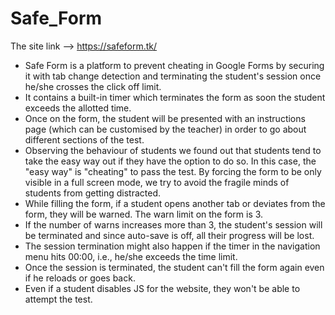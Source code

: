 # Safe_Form
The site link --> https://safeform.tk/
- Safe Form is a platform to prevent cheating in Google Forms by securing it with tab change detection and terminating the student's session once he/she crosses the click off limit.
- It contains a built-in timer which terminates the form as soon the student exceeds the allotted time.
- Once on the form, the student will be presented with an instructions page (which can be customised by the teacher) in order to go about different sections of the test.
- Observing the behaviour of students we found out that students tend to take the easy way out if they have the option to do so. In this case, the "easy way" is "cheating" to pass the test. By forcing the form to be only visible in a full screen mode, we try to avoid the fragile minds of students from getting distracted.
- While filling the form, if a student opens another tab or deviates from the form, they will be warned. The warn limit on the form is 3.
- If the number of warns increases more than 3, the student's session will be terminated and since auto-save is off, all their progress will be lost.
- The session termination might also happen if the timer in the navigation menu hits 00:00, i.e., he/she exceeds the time limit.
- Once the session is terminated, the student can't fill the form again even if he reloads or goes back.
- Even if a student disables JS for the website, they won't be able to attempt the test.
